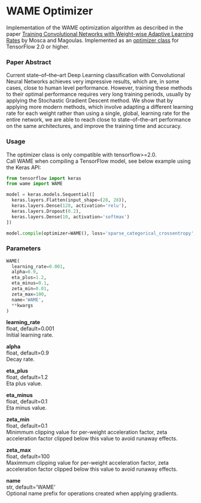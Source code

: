 # WAME Optimizer
Implementation of the WAME optimization algorithm as described in the paper [Training Convolutional Networks with Weight-wise Adaptive Learning Rates](https://www.elen.ucl.ac.be/Proceedings/esann/esannpdf/es2017-50.pdf) by Mosca and Magoulas. Implemented as an [optimizer class](https://www.tensorflow.org/api_docs/python/tf/keras/optimizers) for TensorFlow 2.0 or higher.

### Paper Abstract
Current state–of–the–art Deep Learning classification with Convolutional Neural Networks achieves very impressive results, which are, in some cases, close to human level performance. However, training these methods to their optimal performance requires very long training periods, usually by applying the Stochastic Gradient Descent method. We show
that by applying more modern methods, which involve adapting a different learning rate for each weight rather than using a single, global, learning rate for the entire network, we are able to reach close to state–of–the–art performance on the same architectures, and improve the training time and accuracy.

### Usage
The optimizer class is only compatible with tensorflow>=2.0.  
Call WAME when compiling a TensorFlow model, see below example using the Keras API:

``` python
from tensorflow import keras
from wame import WAME

model = keras.models.Sequential([
  keras.layers.Flatten(input_shape=(28, 28)),
  keras.layers.Dense(128, activation='relu'),
  keras.layers.Dropout(0.2),
  keras.layers.Dense(10, activation='softmax')
])

model.compile(optimizer=WAME(), loss='sparse_categorical_crossentropy', metrics=['accuracy'])

```

### Parameters
``` python 
WAME(
  learning_rate=0.001, 
  alpha=0.9, 
  eta_plus=1.2, 
  eta_minus=0.1, 
  zeta_min=0.01, 
  zeta_max=100, 
  name='WAME', 
  **kwargs
) 
```  
**learning_rate**  
float, default=0.001  
Initial learning rate.  

**alpha**  
float, default=0.9  
Decay rate.  

**eta_plus**  
float, default=1.2  
Eta plus value.  

**eta_minus**  
float, default=0.1  
Eta minus value. 

**zeta_min**  
float, default=0.1  
Minimmum clipping value for per-weight acceleration factor, zeta acceleration factor clipped below this value to avoid runaway effects.  

**zeta_max**  
float, default=100  
Maximmum clipping value for per-weight acceleration factor, zeta acceleration factor clipped below this value to avoid runaway effects.  

**name**  
str, default='WAME'  
Optional name prefix for operations created when applying gradients.    
